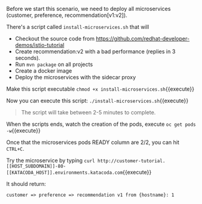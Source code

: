 Before we start this scenario, we need to deploy all microservices (customer, preference, recommendation[v1:v2]).

There's a script called `install-microservices.sh` that will

- Checkout the source code from https://github.com/redhat-developer-demos/istio-tutorial
- Create recommendation:v2 with a bad performance (replies in 3 seconds).
- Run `mvn package` on all projects
- Create a docker image
- Deploy the microservices with the sidecar proxy

Make this script executable `chmod +x install-microservices.sh`{{execute}}

Now you can execute this script: `./install-microservices.sh`{{execute}}

> The script will take between 2-5 minutes to complete.

When the scripts ends, watch the creation of the pods, execute `oc get pods -w`{{execute}}

Once that the microservices pods READY column are 2/2, you can hit `CTRL+C`. 

Try the microservice by typing `curl http://customer-tutorial.[[HOST_SUBDOMAIN]]-80-[[KATACODA_HOST]].environments.katacoda.com`{{execute}}

It should return:

`customer => preference => recommendation v1 from {hostname}: 1`
